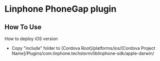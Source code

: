 # Linphone PhoneGap plugin

## How To Use

How to deploy iOS version
- Copy "include" folder to [Cordova Root]/platforms/ios/[Cordova Project Name]/Plugins/com.linphone.techstorm/liblinphone-sdk/apple-darwin/

